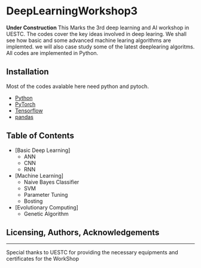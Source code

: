 # DeepLearningWorkshop3
**Under Construction**
This Marks the 3rd deep learning and AI workshop in UESTC. The codes cover the key ideas involved in deep learing. We shall see how basic and some advanced machine learing algorithms are implemted. we will also case study some of the latest deeplearing algoritms. All codes are implemented in Python. 

## Installation
Most of the codes avalable here need python and pytoch.
* [Python](https://www.python.org/downloads/)
* [PyTorch](https://pytorch.org/)
* [Tensorflow](https://www.tensorflow.org/)
* [pandas](https://pandas.pydata.org/)



## Table of Contents 
* [Basic Deep Learning]
	* ANN
	* CNN
	* RNN
* [Machine Learning]
	* Naive Bayes Classifier
	* SVM 
	* Parameter Tuning
	* Bosting
* [Evolutionary Computing]
	* Genetic Algorithm


## Licensing, Authors, Acknowledgements
----

Special thanks to UESTC for providing the necessary equipments and certificates for the WorkShop
